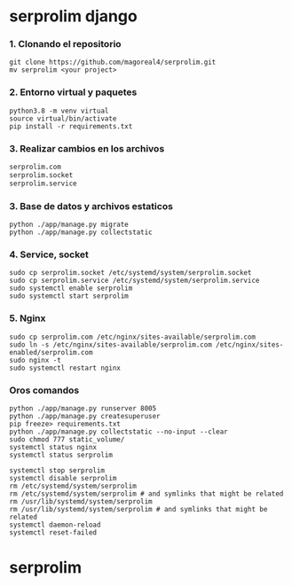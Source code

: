 # serprolim django

<h3>1. Clonando el repositorio</h3>

```$
git clone https://github.com/magoreal4/serprolim.git
mv serprolim <your project>
```
<h3>2. Entorno virtual y paquetes</h3>

```$
python3.8 -m venv virtual
source virtual/bin/activate
pip install -r requirements.txt
```
<h3>3. Realizar cambios en los archivos</h3>

```txt
serprolim.com
serprolim.socket
serprolim.service
```
<h3>3. Base de datos y archivos estaticos</h3>

```$
python ./app/manage.py migrate
python ./app/manage.py collectstatic
```

<h3>4. Service, socket</h3>

```$
sudo cp serprolim.socket /etc/systemd/system/serprolim.socket
sudo cp serprolim.service /etc/systemd/system/serprolim.service
sudo systemctl enable serprolim
sudo systemctl start serprolim
```

<h3>5. Nginx</h3>

```$
sudo cp serprolim.com /etc/nginx/sites-available/serprolim.com
sudo ln -s /etc/nginx/sites-available/serprolim.com /etc/nginx/sites-enabled/serprolim.com
sudo nginx -t
sudo systemctl restart nginx
```

<h3>Oros comandos</h3>

```$
python ./app/manage.py runserver 8005
python ./app/manage.py createsuperuser
pip freeze> requirements.txt
python ./app/manage.py collectstatic --no-input --clear
sudo chmod 777 static_volume/
systemctl status nginx
systemctl status serprolim

systemctl stop serprolim
systemctl disable serprolim
rm /etc/systemd/system/serprolim
rm /etc/systemd/system/serprolim # and symlinks that might be related
rm /usr/lib/systemd/system/serprolim
rm /usr/lib/systemd/system/serprolim # and symlinks that might be related
systemctl daemon-reload
systemctl reset-failed
```
# serprolim

